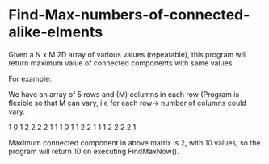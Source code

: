 # Find-Max-numbers-of-connected-alike-elments

Given a N x M 2D array of various values (repeatable), this program will return maximum value of connected components with same values.

For example:

We have an array of 5 rows and (M) columns in each row (Program is flexible so that M can vary, i.e for each row-> number of columns could vary.

1 0 1 2 2 2 2 1 1
1 0 1 1 2 2
1 1 1 2 2 2 2 1

Maximum connected component in above matrix is 2, with 10 values, so the program will return 10 on executing FindMaxNow().
